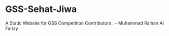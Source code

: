 # GSS-Sehat-Jiwa
A Static Website for GSS Competition
Contributors :
    - Muhammad Raihan Al Farizy